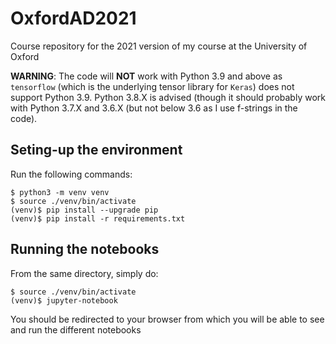 # OxfordAD2021
Course repository for the 2021 version of my course at the University of Oxford

**WARNING**: The code will **NOT** work with Python 3.9 and above as `tensorflow` (which is the underlying tensor library for `Keras`) does not support Python 3.9. Python 3.8.X is advised (though it should probably work with Python 3.7.X and 3.6.X (but not below 3.6 as I use f-strings in the code). 

## Seting-up the environment

Run the following commands:
```
$ python3 -m venv venv
$ source ./venv/bin/activate
(venv)$ pip install --upgrade pip
(venv)$ pip install -r requirements.txt
```

## Running the notebooks

From the same directory, simply do:
```
$ source ./venv/bin/activate
(venv)$ jupyter-notebook
```

You should be redirected to your browser from which you will be able to see and run the different notebooks
